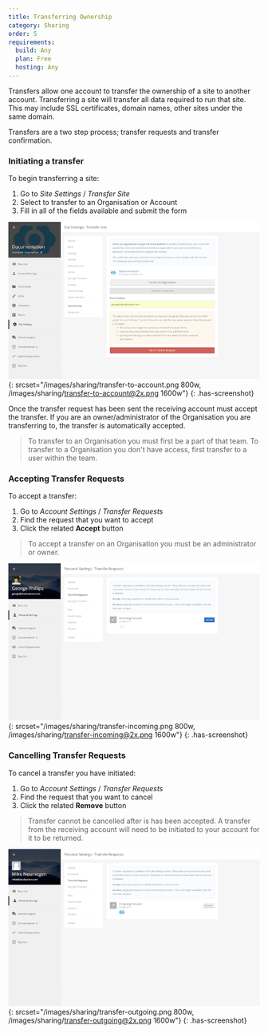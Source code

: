 ```yaml
---
title: Transferring Ownership
category: Sharing
order: 5
requirements:
  build: Any
  plan: Free
  hosting: Any
---
```


Transfers allow one account to transfer the ownership of a site to another account. Transferring a site will transfer all data required to run that site. This may include SSL certificates, domain names, other sites under the same domain.

Transfers are a two step process; transfer requests and transfer confirmation.


### Initiating a transfer

To begin transferring a site:

1. Go to *Site Settings* / *Transfer Site*
2. Select to transfer to an Organisation or Account
3. Fill in all of the fields available and submit the form

![Transfering to an account](/images/sharing/transfer-to-account.png){: srcset="/images/sharing/transfer-to-account.png 800w, /images/sharing/transfer-to-account@2x.png 1600w"}
{: .has-screenshot}

Once the transfer request has been sent the receiving account must accept the transfer. If you are an owner/administrator of the Organisation you are transferring to, the transfer is automatically accepted.

> To transfer to an Organisation you must first be a part of that team. To transfer to a Organisation you don't have access, first transfer to a user within the team.


### Accepting Transfer Requests

To accept a transfer:

1. Go to *Account Settings* / *Transfer Requests*
2. Find the request that you want to accept
3. Click the related **Accept** button

> To accept a transfer on an Organisation you must be an administrator or owner.

![The transfer list on the receiving account](/images/sharing/transfer-incoming.png){: srcset="/images/sharing/transfer-incoming.png 800w, /images/sharing/transfer-incoming@2x.png 1600w"}
{: .has-screenshot}


### Cancelling Transfer Requests

To cancel a transfer you have initiated:

1. Go to *Account Settings* / *Transfer Requests*
2. Find the request that you want to cancel
3. Click the related **Remove** button

> Transfer cannot be cancelled after is has been accepted. A transfer from the receiving account will need to be initiated to your account for it to be returned.

![The transfer list on the original account](/images/sharing/transfer-outgoing.png){: srcset="/images/sharing/transfer-outgoing.png 800w, /images/sharing/transfer-outgoing@2x.png 1600w"}
{: .has-screenshot}